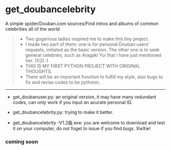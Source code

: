 # get_doubancelebrity
A simple spider/Douban.com sources/Find intros and albums of common celebrities all of the world

> - Two gogerious ladies inspired me to make this tiny project.
> - I made two part of them: one is for personal Douban users' requests, initiated as the basic version. The other one is to seek general celebries, such as Aragaki Yui that I have just mentioned her. (1/2) :)
>- THIS IS MY FIRST PYTHON PROJECT WITH ORIGINAL THOUGHTS.
> -  There will be an important function to fulfill my <Data Analyst> style, also bugs to fix and revise codes to be pythonic.

---

- get_doubanuser.py: an original version, it may have many redundant codes, can only work if you input an acurate personal ID.

- get_doubancelebrity.py: trying to make it better.

- get_doubancelebrity -V1.2版.exe: you are welcome to download and test it on your computer, do not foget to issue if you find bugs. XieXie!




 ### coming soon
